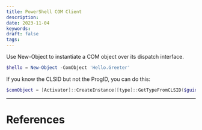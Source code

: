 ```yaml
---
title: PowerShell COM Client
description: 
date: 2023-11-04
keywords: 
draft: false
tags:
---
```

Use New-Object to instantiate a COM object over its dispatch interface.

```PowerShell
$hello = New-Object -ComObject 'Hello.Greeter'
```

If you know the CLSID but not the ProgID, you can do this:

```PowerShell
$comObject = [Activator]::CreateInstance([type]::GetTypeFromCLSID($guid))
```

---
# References
